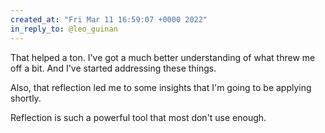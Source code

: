 ```yaml
---
created_at: "Fri Mar 11 16:59:07 +0000 2022"
in_reply_to: @leo_guinan
---
```


That helped a ton. I've got a much better understanding of what threw me off a bit. And I've started addressing these things.

Also, that reflection led me to some insights that I'm going to be applying shortly.

Reflection is such a powerful tool that most don't use enough.